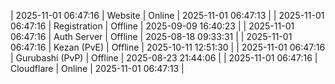 | 2025-11-01 06:47:16 | Website | Online | 2025-11-01 06:47:13 |
| 2025-11-01 06:47:16 | Registration | Offline | 2025-09-09 16:40:23 |
| 2025-11-01 06:47:16 | Auth Server | Offline | 2025-08-18 09:33:31 |
| 2025-11-01 06:47:16 | Kezan (PvE) | Offline | 2025-10-11 12:51:30 |
| 2025-11-01 06:47:16 | Gurubashi (PvP) | Offline | 2025-08-23 21:44:06 |
| 2025-11-01 06:47:16 | Cloudflare | Online | 2025-11-01 06:47:13 |

